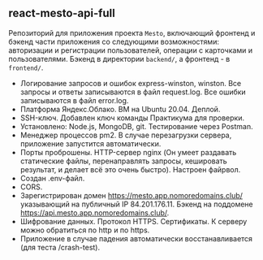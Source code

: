 ## react-mesto-api-full

Репозиторий для приложения проекта `Mesto`, включающий фронтенд и бэкенд части приложения со следующими возможностями: авторизации и регистрации пользователей, операции с карточками и пользователями. 
Бэкенд в директории `backend/`, а фронтенд - в `frontend/`.

* Логирование запросов и ошибок express-winston, winston. Все запросы и ответы записываются в файл request.log. Все ошибки записываются в файл error.log.
* Платформа Яндекс.Облако. ВМ на Ubuntu 20.04. Деплой.
* SSH-ключ. Добавлен ключ команды Практикума для проверки.
* Установлено: Node.js, MongoDB, git. Тестирование через Postman.
* Менеджер процессов pm2. В случае перезагрузки сервера, приложение запустится автоматически.
* Порты проброшены. HTTP-сервер nginx (Он умеет раздавать статические файлы, перенаправлять запросы, кешировать результат, и делает всё это очень быстро). Настроен файрвол.
* Создан .env-файл.
* CORS.
* Зарегистрирован домен https://mesto.app.nomoredomains.club/ указывающий на публичный IP 84.201.176.11. Бэкенд на поддомене https://api.mesto.app.nomoredomains.club/.
* Шифрование данных. Протокол HTTPS. Сертификаты. К серверу можно обратиться по http и по https.
* Приложение в случае падения автоматически восстанавливается (для теста /crash-test).

